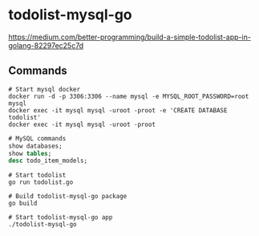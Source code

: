# todolist-mysql-go
https://medium.com/better-programming/build-a-simple-todolist-app-in-golang-82297ec25c7d

## Commands

```shell
# Start mysql docker
docker run -d -p 3306:3306 --name mysql -e MYSQL_ROOT_PASSWORD=root mysql
docker exec -it mysql mysql -uroot -proot -e 'CREATE DATABASE todolist'
docker exec -it mysql mysql -uroot -proot
```

```sql
# MySQL commands
show databases;
show tables;
desc todo_item_models;
```

```shell
# Start todolist
go run todolist.go

# Build todolist-mysql-go package
go build

# Start todolist-mysql-go app
./todolist-mysql-go
```

